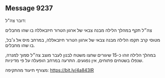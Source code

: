 ## Message 9237

דובר צה"ל:

צה״ל תקף במהלך הלילה מבנה צבאי של ארגון הטרור חיזבאללה בו שהו מחבלים

מטוסי קרב תקפו הלילה מבנה צבאי של ארגון הטרור חיזבאללה, במרחב מיס אל ג׳בל, בו שהו מחבלים.

במהלך הלילה זוהו כ-15 שיגורים שחצו משטח לבנון לעבר מוצב צה״ל סמוך למנרה, שנפלו בשטחים פתוחים, אין נפגעים. 
התרעה במרחב הופעלה על פי מדיניות.

מצורף תיעוד מהתקיפה: https://bit.ly/4a843lR

